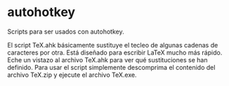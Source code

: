 # autohotkey
Scripts para ser usados con autohotkey.

El script TeX.ahk básicamente sustituye el tecleo de algunas cadenas de caracteres por otra. Está diseñado para escribir LaTeX mucho más rápido. Eche un vistazo al archivo TeX.ahk para ver qué sustituciones se han definido. Para usar el script simplemente descomprima el contenido del archivo TeX.zip y ejecute el archivo TeX.exe.


